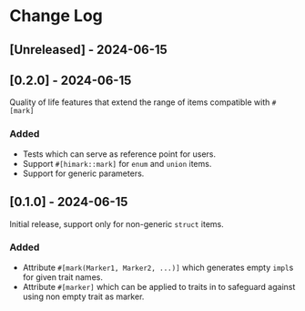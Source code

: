 # Change Log

## [Unreleased] - 2024-06-15

## [0.2.0] - 2024-06-15 
 
Quality of life features that extend the range of items compatible with `#[mark]`

### Added
- Tests which can serve as reference point for users.
- Support `#[himark::mark]` for `enum` and `union` items.
- Support for generic parameters.
 
## [0.1.0] - 2024-06-15
  
Initial release, support only for non-generic `struct` items.
 
### Added
- Attribute `#[mark(Marker1, Marker2, ...)]` which generates empty `impl`s for given trait names.
- Attribute `#[marker]` which can be applied to traits in to safeguard against using non empty trait as marker.
